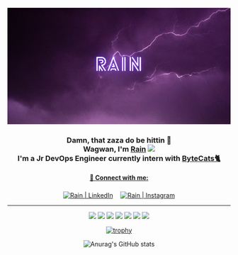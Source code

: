 <p align="center">
  <a href="http://rain.codes" target="_blank" rel="noreferrer"><img src="https://github.com/GNRain/GNRain/blob/main/images/Paint.png" alt="my banner"></a>
</p>

<h3 align="center">
Damn, that zaza do be hittin 🍃
<br>
Wagwan, I'm <a href="http://rain.codes/" target="_blank" rel="noreferrer">Rain</a> 
<img src="https://raw.githubusercontent.com/MartinHeinz/MartinHeinz/master/wave.gif" width="30px">
<br>
I'm a Jr DevOps Engineer currently intern with <a href="https://github.com/Byte-Cats"> ByteCats🐈
</h3>

<div align="center">

#### 🤝 Connect with me:

<a href="https://www.linkedin.com/in/ghaith-naouali-05bb1b194/"><img align="center" src="https://raw.githubusercontent.com/yushi1007/yushi1007/main/images/linkedin.svg" alt="Rain | LinkedIn" width="21px"/></a>
ㅤ<a href="https://instagram.com/itsyaboighaith"><img align="center" src="https://raw.githubusercontent.com/yushi1007/yushi1007/main/images/instagram.svg" alt="Rain | Instagram" width="21px"/></a>

</div>


<hr>

<div align="center">
  
![](https://img.shields.io/badge/OS-Linux-informational?style=flat&logo=Linux&logoColor=white&color=blueviolet)
![](https://img.shields.io/badge/Cloud-AWS-informational?style=flat&logo=AmazonAWS&logoColor=white&color=blueviolet)
![](https://img.shields.io/badge/Tools-Docker-informational?style=flat&logo=Docker&logoColor=white&color=blueviolet)
![](https://img.shields.io/badge/Tools-Kubernetes-informational?style=flat&logo=Kubernetes&logoColor=white&color=blueviolet)
![](https://img.shields.io/badge/Tools-Ansible-informational?style=flat&logo=Ansible&logoColor=white&color=blueviolet)
![](https://img.shields.io/badge/Editor-VSCode-informational?style=flat&logo=VisualStudioCode&logoColor=white&color=blueviolet)
![](https://img.shields.io/badge/Editor-NeoVIM-informational?style=flat&logo=NeoVIM&logoColor=white&color=blueviolet)
  
  
</div>  

<div align="center">
  
[![trophy](https://github-profile-trophy.vercel.app/?username=GNRain&theme=onedark)](https://github.com/GNRain/github-profile-trophy)

</div>
  
<div align="center">  

![Anurag's GitHub stats](https://github-readme-stats.vercel.app/api?username=GNRain&show_icons=true&theme=radical)

</div>
